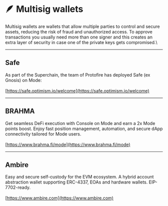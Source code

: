 # 🪶 Multisig wallets

Multisig wallets are wallets that allow multiple parties to control and secure assets, reducing the risk of fraud and unauthorized access. To approve transactions you usually need more than one signer and this creates an extra layer of security in case one of the private keys gets compromised.\


***

## Safe

As part of the Superchain, the team of Protofire has deployed Safe (ex Gnosis) on Mode:\
\
[https://safe.optimism.io/welcome](https://safe.optimism.io/welcome)

***

## BRAHMA

Get seamless DeFi execution with Console on Mode and earn a 2x Mode points boost. Enjoy fast position management, automation, and secure dApp connectivity tailored for Mode users.\
\
[https://www.brahma.fi/mode](https://www.brahma.fi/mode)

***

## Ambire

Еasy and secure self-custody for the EVM ecosystem. A hybrid account abstraction wallet supporting ERC-4337, EOAs and hardware wallets. EIP-7702-ready.\
\
[https://www.ambire.com](https://www.ambire.com)
